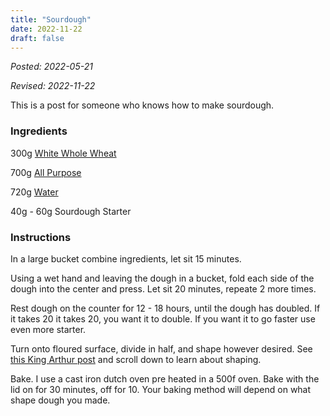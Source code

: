 ```yaml
---
title: "Sourdough"
date: 2022-11-22
draft: false
---
```


_Posted: 2022-05-21_

_Revised: 2022-11-22_

This is a post for someone who knows how to make sourdough.

### Ingredients

300g [White Whole Wheat](https://shop.kingarthurbaking.com/items/stone-ground-white-whole-wheat-flour)

700g [All Purpose](https://shop.kingarthurbaking.com/items/unbleached-all-purpose-flour)

720g [Water](https://en.wikipedia.org/wiki/Water)

40g - 60g Sourdough Starter

### Instructions

In a large bucket combine ingredients, let sit 15 minutes.

Using a wet hand and leaving the dough in a bucket, fold each side of the dough into the center and press. Let sit 20 minutes, repeate 2 more times.

Rest dough on the counter for 12 - 18 hours, until the dough has doubled. If it takes 20 it takes 20, you want it to double. If you want it to go faster use even more starter.

Turn onto floured surface, divide in half, and shape however desired. See [this King Arthur post](https://www.kingarthurbaking.com/learn/guides/sourdough/bake) and scroll down to learn about shaping.

Bake. I use a cast iron dutch oven pre heated in a 500f oven. Bake with the lid on for 30 minutes, off for 10. Your baking method will depend on what shape dough you made.
